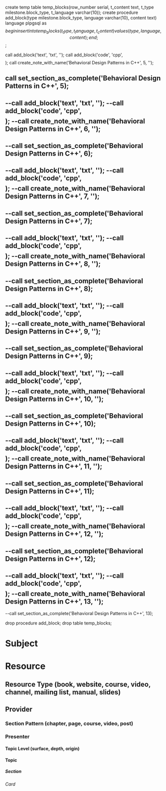 create temp table temp_blocks(row_number serial, t_content text, t_type milestone.block_type, t_language varchar(10));
create procedure add_block(type milestone.block_type, language varchar(10), content text) language plpgsql as $$ begin insert into temp_blocks (t_type, t_language, t_content) values (type, language, content); end; $$;

call add_block('text', 'txt', '');
call add_block('code', 'cpp', $$$$);
call create_note_with_name('Behavioral Design Patterns in C++', 5, '');

call set_section_as_complete('Behavioral Design Patterns in C++', 5);
--
--call add_block('text', 'txt', '');
--call add_block('code', 'cpp', $$$$);
--call create_note_with_name('Behavioral Design Patterns in C++', 6, '');
--
--call set_section_as_complete('Behavioral Design Patterns in C++', 6);
--
--call add_block('text', 'txt', '');
--call add_block('code', 'cpp', $$$$);
--call create_note_with_name('Behavioral Design Patterns in C++', 7, '');
--
--call set_section_as_complete('Behavioral Design Patterns in C++', 7);
--
--call add_block('text', 'txt', '');
--call add_block('code', 'cpp', $$$$);
--call create_note_with_name('Behavioral Design Patterns in C++', 8, '');
--
--call set_section_as_complete('Behavioral Design Patterns in C++', 8);
--
--call add_block('text', 'txt', '');
--call add_block('code', 'cpp', $$$$);
--call create_note_with_name('Behavioral Design Patterns in C++', 9, '');
--
--call set_section_as_complete('Behavioral Design Patterns in C++', 9);
--
--call add_block('text', 'txt', '');
--call add_block('code', 'cpp', $$$$);
--call create_note_with_name('Behavioral Design Patterns in C++', 10, '');
--
--call set_section_as_complete('Behavioral Design Patterns in C++', 10);
--
--call add_block('text', 'txt', '');
--call add_block('code', 'cpp', $$$$);
--call create_note_with_name('Behavioral Design Patterns in C++', 11, '');
--
--call set_section_as_complete('Behavioral Design Patterns in C++', 11);
--
--call add_block('text', 'txt', '');
--call add_block('code', 'cpp', $$$$);
--call create_note_with_name('Behavioral Design Patterns in C++', 12, '');
--
--call set_section_as_complete('Behavioral Design Patterns in C++', 12);
--
--call add_block('text', 'txt', '');
--call add_block('code', 'cpp', $$$$);
--call create_note_with_name('Behavioral Design Patterns in C++', 13, '');
--
--call set_section_as_complete('Behavioral Design Patterns in C++', 13);

drop procedure add_block;
drop table temp_blocks;
# Subject
# Resource
## Resource Type (book, website, course, video, channel, mailing list, manual, slides)
## Provider
### Section Pattern (chapter, page, course, video, post)
### Presenter

#### Topic Level (surface, depth, origin)
#### Topic

##### Section

###### Card
